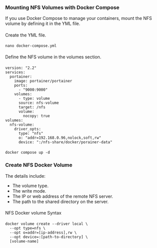 
### Mounting NFS Volumes with Docker Compose
If you use Docker Compose to manage your containers, mount the NFS volume by defining it in the YML file.
####
Create the YML file.
####
    nano docker-compose.yml
####
Define the NFS volume in the volumes section.
####
    version: "2.2"
    services:
      portainer:
        image: portainer/portainer
        ports:
          - "9000:9000"
        volumes:
          - type: volume
          source: nfs-volume
          target: /nfs
          volume:
            nocopy: true
    volumes:
      nfs-volume:
        driver_opts:
          type: "nfs"
          o: "addr=192.168.0.96,nolock,soft,rw"
          device: ":/nfs-share/docker/porainer-data"
####
    docker compose up -d
####
### Create NFS Docker Volume
The details include:

- The volume type.
- The write mode.
- The IP or web address of the remote NFS server.
- The path to the shared directory on the server.
####
NFS Docker volume Syntax
####
    docker volume create --driver local \
      --opt type=nfs \
      --opt o=addr=[ip-address],rw \
      --opt device=:[path-to-directory] \
      [volume-name]
